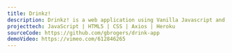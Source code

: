 ```yaml
---
title: Drinkz!
description: Drinkz! is a web application using Vanilla Javascript and makes Axios calls to a Cocktail DB API, which is an external open source API that generates cocktail recipes. This application has four main features, allowing users to search drinks my name, alcohol type, cocktail glass type, and finally the user can generate a random cocktail recipe to try if they're feeling risky. This was my first web application, after only 8 weeks of studying code.  Application is deployed on Heroku.
projecttech: JavaScript | HTML5 | CSS | Axios | Heroku
sourceCode: https://github.com/gbrogers/drink-app
demoVideo: https://vimeo.com/612846265
---
```

